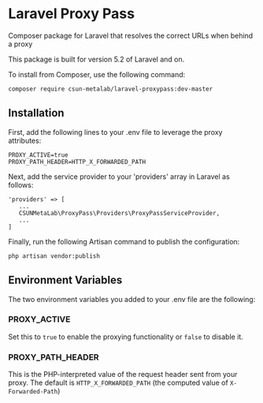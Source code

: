 # Laravel Proxy Pass
Composer package for Laravel that resolves the correct URLs when behind a proxy

This package is built for version 5.2 of Laravel and on.

To install from Composer, use the following command:

```
composer require csun-metalab/laravel-proxypass:dev-master
```

## Installation

First, add the following lines to your .env file to leverage the proxy attributes:

```
PROXY_ACTIVE=true
PROXY_PATH_HEADER=HTTP_X_FORWARDED_PATH
```

Next, add the service provider to your 'providers' array in Laravel as follows:

```
'providers' => [
   ...
   CSUNMetaLab\ProxyPass\Providers\ProxyPassServiceProvider,
   ...
]
```

Finally, run the following Artisan command to publish the configuration:

```
php artisan vendor:publish
```

## Environment Variables

The two environment variables you added to your .env file are the following:

### PROXY_ACTIVE

Set this to `true` to enable the proxying functionality or `false` to disable it.

### PROXY_PATH_HEADER

This is the PHP-interpreted value of the request header sent from your proxy. The
default is `HTTP_X_FORWARDED_PATH` (the computed value of `X-Forwarded-Path`)